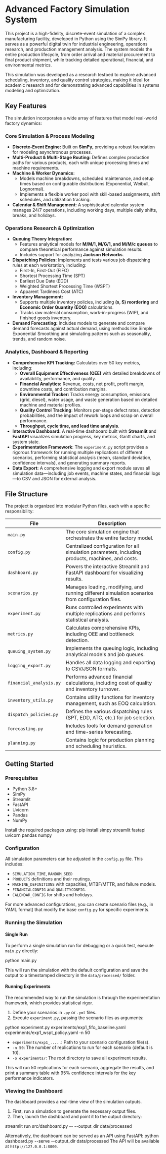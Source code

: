 # Advanced Factory Simulation System

This project is a high-fidelity, discrete-event simulation of a complex manufacturing facility, developed in Python using the SimPy library. It serves as a powerful digital twin for industrial engineering, operations research, and production management analysis. The system models the entire production lifecycle, from order arrival and material procurement to final product shipment, while tracking detailed operational, financial, and environmental metrics.

This simulation was developed as a research testbed to explore advanced scheduling, inventory, and quality control strategies, making it ideal for academic research and for demonstrating advanced capabilities in systems modeling and optimization.

## Key Features

The simulation incorporates a wide array of features that model real-world factory dynamics:

### Core Simulation & Process Modeling
*   **Discrete-Event Engine:** Built on **SimPy**, providing a robust foundation for modeling asynchronous processes.
*   **Multi-Product & Multi-Stage Routing:** Defines complex production paths for various products, each with unique processing times and machine requirements.
*   **Machine & Worker Dynamics:**
    *   Models machine breakdowns, scheduled maintenance, and setup times based on configurable distributions (Exponential, Weibull, Lognormal).
    *   Implements a flexible worker pool with skill-based assignments, shift schedules, and utilization tracking.
*   **Calendar & Shift Management:** A sophisticated calendar system manages 24/7 operations, including working days, multiple daily shifts, breaks, and holidays.

### Operations Research & Optimization
*   **Queuing Theory Integration:**
    *   Features analytical models for **M/M/1, M/G/1, and M/M/c queues** to compare theoretical performance against simulation results.
    *   Includes support for analyzing **Jackson Networks**.
*   **Dispatching Policies:** Implements and tests various job dispatching rules at each workstation, including:
    *   First-In, First-Out (FIFO)
    *   Shortest Processing Time (SPT)
    *   Earliest Due Date (EDD)
    *   Weighted Shortest Processing Time (WSPT)
    *   Apparent Tardiness Cost (ATC)
*   **Inventory Management:**
    *   Supports multiple inventory policies, including **(s, S) reordering** and **Economic Order Quantity (EOQ)** calculations.
    *   Tracks raw material consumption, work-in-progress (WIP), and finished goods inventory.
*   **Demand Forecasting:** Includes models to generate and compare demand forecasts against actual demand, using methods like Simple Exponential Smoothing and simulating patterns such as seasonality, trends, and random noise.

### Analytics, Dashboard & Reporting
*   **Comprehensive KPI Tracking:** Calculates over 50 key metrics, including:
    *   **Overall Equipment Effectiveness (OEE)** with detailed breakdowns of availability, performance, and quality.
    *   **Financial Analytics:** Revenue, costs, net profit, profit margin, downtime costs, and contribution margins.
    *   **Environmental Tracker:** Tracks energy consumption, emissions (grid, diesel), water usage, and waste generation based on detailed machine and material profiles.​
    *    **Quality Control Tracking:** Monitors per-stage defect rates, detection probabilities, and the impact of rework loops and scrap on overall performance.​
    *   **Throughput, cycle time, and lead time analysis.**
*   **Interactive Dashboard:** A real-time dashboard built with **Streamlit** and **FastAPI** visualizes simulation progress, key metrics, Gantt charts, and system state.
*   **Experimentation Framework:** The `experiment.py` script provides a rigorous framework for running multiple replications of different scenarios, performing statistical analysis (mean, standard deviation, confidence intervals), and generating summary reports.
*   **Data Export:** A comprehensive logging and export module saves all simulation data—including job events, machine states, and financial logs—to CSV and JSON for external analysis.

## File Structure

The project is organized into modular Python files, each with a specific responsibility:

| File                  | Description                                                                                             |
| --------------------- | ------------------------------------------------------------------------------------------------------- |
| `main.py`             | The core simulation engine that orchestrates the entire factory model.                               |
| `config.py`           | Centralized configuration for all simulation parameters, including products, machines, and costs.      |
| `dashboard.py`        | Powers the interactive Streamlit and FastAPI dashboard for visualizing results.                       |
| `scenarios.py`        | Manages loading, modifying, and running different simulation scenarios from configuration files.       |
| `experiment.py`       | Runs controlled experiments with multiple replications and performs statistical analysis.            |
| `metrics.py`          | Calculates comprehensive KPIs, including OEE and bottleneck detection.                                  |
| `queuing_system.py`   | Implements the queuing logic, including analytical models and job queues.                                 |
| `logging_export.py`   | Handles all data logging and exporting to CSV/JSON formats.                                           |
| `financial_analysis.py` | Performs advanced financial calculations, including cost of quality and inventory turnover.        |
| `inventory_utils.py`  | Contains utility functions for inventory management, such as EOQ calculation.                         |
| `dispatch_policies.py`| Defines the various dispatching rules (SPT, EDD, ATC, etc.) for job selection.                       |
| `forecasting.py`      | Includes tools for demand generation and time-series forecasting.                                    |
| `planning.py`         | Contains logic for production planning and scheduling heuristics.                                       |

## Getting Started

### Prerequisites
- Python 3.8+
- SimPy
- Streamlit
- FastAPI
- Uvicorn
- Pandas
- NumPy

Install the required packages using:
pip install simpy streamlit fastapi uvicorn pandas numpy


### Configuration
All simulation parameters can be adjusted in the `config.py` file. This includes:
*   `SIMULATION_TIME`, `RANDOM_SEED`
*   `PRODUCTS` definitions and their routings.
*   `MACHINE_DEFINITIONS` with capacities, MTBF/MTTR, and failure models.
*   `FINANCIALCONFIG` and `QUALITYCONFIG`.
*   `CALENDAR_CONFIG` for shifts and holidays.

For more advanced configurations, you can create scenario files (e.g., in YAML format) that modify the base `config.py` for specific experiments.

### Running the Simulation

#### Single Run
To perform a single simulation run for debugging or a quick test, execute `main.py` directly:

python main.py

This will run the simulation with the default configuration and save the output to a timestamped directory in the `data/processed/` folder.

#### Running Experiments
The recommended way to run the simulation is through the experimentation framework, which provides statistical rigor.
1.  Define your scenarios in `.py` or `.yml` files.
2.  Execute `experiment.py`, passing the scenario files as arguments:

python experiment.py experiments/exp1_fifo_baseline.yaml experiments/exp1_wspt_policy.yaml -n 50

*   `experiments/exp1_.....`: Path to your scenario configuration file(s).
*   `-n 50`: The number of replications to run for each scenario (default is 10).
*   `-o experiments/`: The root directory to save all experiment results.

This will run 50 replications for each scenario, aggregate the results, and print a summary table with 95% confidence intervals for the key performance indicators.

### Viewing the Dashboard
The dashboard provides a real-time view of the simulation outputs.
1.  First, run a simulation to generate the necessary output files.
2.  Then, launch the dashboard and point it to the output directory:

streamlit run src/dashboard.py -- --output_dir data/processed

Alternatively, the dashboard can be served as an API using FastAPI:
python dashboard.py --serve --output_dir data/processed
The API will be available at `http://127.0.0.1:8000`.
